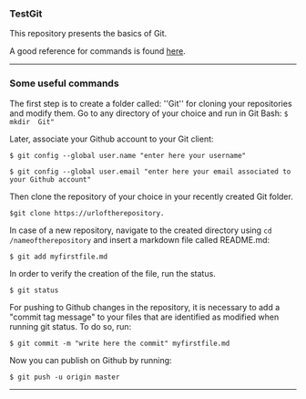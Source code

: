 ### TestGit
This repository presents the basics of Git. 

A good reference for commands is found [here](https://www.youtube.com/watch?v=HVsySz-h9r4). 

-----

### Some useful commands 

The first step is to create a folder called: ''Git'' for cloning your repositories and modify them. Go to any directory of your choice and run in Git Bash: 
`$ mkdir  Git"`

Later, associate your Github account to your Git client: 

`$ git config --global user.name "enter here your username"`

`$ git config --global user.email "enter here your email associated to your Github account"`

Then clone the repository of your choice in your recently created Git folder.

`$git clone https://urloftherepository.`

In case of a new repository, navigate to the created directory using `cd /nameoftherepository` and insert a markdown file called README.md:

`$ git add myfirstfile.md`

In order to verify the creation of the file, run the status.

`$ git status`

For pushing to Github changes in the repository, it is necessary to add a "commit tag message" to your files that are identified as modified when running git status. To do so, run:

`$ git commit -m "write here the commit" myfirstfile.md`

Now you can publish on Github by running:

`$ git push -u origin master`

-----
